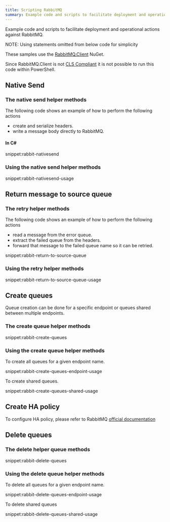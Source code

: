 ```yaml
---
title: Scripting RabbitMQ 
summary: Example code and scripts to facilitate deployment and operational actions against RabbitMQ.
---
```


Example code and scripts to facilitate deployment and operational actions against RabbitMQ.

NOTE: Using statements omitted from below code for simplicity

These samples use the [RabbitMQ.Client](http://www.nuget.org/packages/RabbitMQ.Client/) NuGet. 

Since RabbitMQ.Client is not [CLS Compliant](https://msdn.microsoft.com/en-us/library/system.clscompliantattribute.aspx) it is not possible to run this code within PowerShell.


## Native Send


### The native send helper methods

The following code shows an example of how to perform the following actions

 * create and serialize headers.
 * write a message body directly to RabbitMQ.


#### In C&#35;

snippet:rabbit-nativesend


### Using the native send helper methods

snippet:rabbit-nativesend-usage


## Return message to source queue 


### The retry helper methods

The following code shows an example of how to perform the following actions

 * read a message from the error queue.
 * extract the failed queue from the headers.
 * forward that message to the failed queue name so it can be retried.

snippet:rabbit-return-to-source-queue


### Using the retry helper methods 

snippet:rabbit-return-to-source-queue-usage


## Create queues

Queue creation can be done for a specific endpoint or queues shared between multiple endpoints.


### The create queue helper methods

snippet:rabbit-create-queues


### Using the create queue helper methods 

To create all queues for a given endpoint name.

snippet:rabbit-create-queues-endpoint-usage

To create shared queues.

snippet:rabbit-create-queues-shared-usage

## Create HA policy

To configure HA policy, please refer to RabbitMQ [official documentation](https://www.rabbitmq.com/ha.html)

## Delete queues


### The delete helper queue methods

snippet:rabbit-delete-queues


### Using the delete queue helper methods

To delete all queues for a given endpoint name.

snippet:rabbit-delete-queues-endpoint-usage

To delete shared queues

snippet:rabbit-delete-queues-shared-usage
